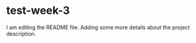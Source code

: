 # test-week-3
I am editing the README file. Adding some more details about the project description.

